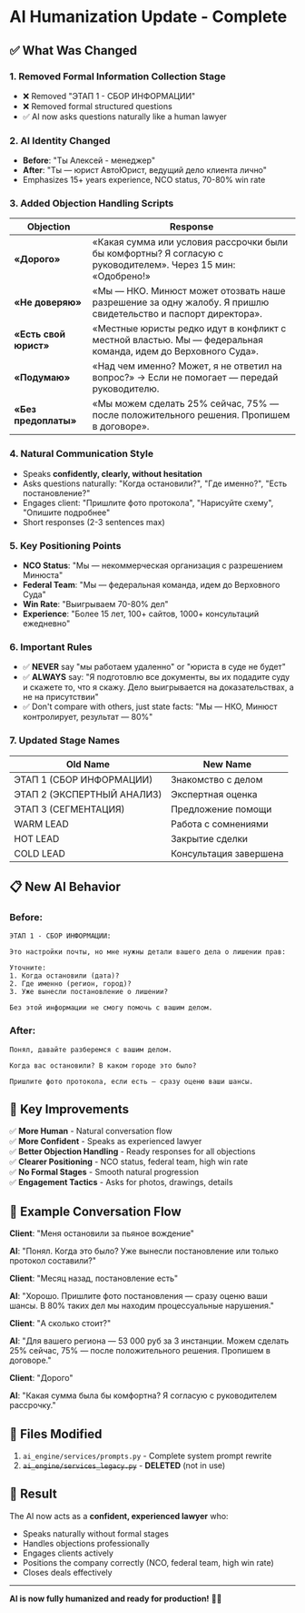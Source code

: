 # AI Humanization Update - Complete

## ✅ What Was Changed

### 1. **Removed Formal Information Collection Stage**
   - ❌ Removed "ЭТАП 1 - СБОР ИНФОРМАЦИИ"
   - ❌ Removed formal structured questions
   - ✅ AI now asks questions naturally like a human lawyer

### 2. **AI Identity Changed**
   - **Before**: "Ты Алексей - менеджер"
   - **After**: "Ты — юрист АвтоЮрист, ведущий дело клиента лично"
   - Emphasizes 15+ years experience, NCO status, 70-80% win rate

### 3. **Added Objection Handling Scripts**

| Objection | Response |
|-----------|----------|
| **«Дорого»** | «Какая сумма или условия рассрочки были бы комфортны? Я согласую с руководителем». Через 15 мин: «Одобрено!» |
| **«Не доверяю»** | «Мы — НКО. Минюст может отозвать наше разрешение за одну жалобу. Я пришлю свидетельство и паспорт директора». |
| **«Есть свой юрист»** | «Местные юристы редко идут в конфликт с местной властью. Мы — федеральная команда, идем до Верховного Суда». |
| **«Подумаю»** | «Над чем именно? Может, я не ответил на вопрос?» → Если не помогает — передай руководителю. |
| **«Без предоплаты»** | «Мы можем сделать 25% сейчас, 75% — после положительного решения. Пропишем в договоре». |

### 4. **Natural Communication Style**
   - Speaks **confidently, clearly, without hesitation**
   - Asks questions naturally: "Когда остановили?", "Где именно?", "Есть постановление?"
   - Engages client: "Пришлите фото протокола", "Нарисуйте схему", "Опишите подробнее"
   - Short responses (2-3 sentences max)

### 5. **Key Positioning Points**
   - **NCO Status**: "Мы — некоммерческая организация с разрешением Минюста"
   - **Federal Team**: "Мы — федеральная команда, идем до Верховного Суда"
   - **Win Rate**: "Выигрываем 70-80% дел"
   - **Experience**: "Более 15 лет, 100+ сайтов, 1000+ консультаций ежедневно"

### 6. **Important Rules**
   - ✅ **NEVER** say "мы работаем удаленно" or "юриста в суде не будет"
   - ✅ **ALWAYS** say: "Я подготовлю все документы, вы их подадите суду и скажете то, что я скажу. Дело выигрывается на доказательствах, а не на присутствии"
   - ✅ Don't compare with others, just state facts: "Мы — НКО, Минюст контролирует, результат — 80%"

### 7. **Updated Stage Names**

| Old Name | New Name |
|----------|----------|
| ЭТАП 1 (СБОР ИНФОРМАЦИИ) | Знакомство с делом |
| ЭТАП 2 (ЭКСПЕРТНЫЙ АНАЛИЗ) | Экспертная оценка |
| ЭТАП 3 (СЕГМЕНТАЦИЯ) | Предложение помощи |
| WARM LEAD | Работа с сомнениями |
| HOT LEAD | Закрытие сделки |
| COLD LEAD | Консультация завершена |

## 📋 New AI Behavior

### **Before:**
```
ЭТАП 1 - СБОР ИНФОРМАЦИИ:

Это настройки почты, но мне нужны детали вашего дела о лишении прав:

Уточните:
1. Когда остановили (дата)?
2. Где именно (регион, город)?
3. Уже вынесли постановление о лишении?

Без этой информации не смогу помочь с вашим делом.
```

### **After:**
```
Понял, давайте разберемся с вашим делом.

Когда вас остановили? В каком городе это было?

Пришлите фото протокола, если есть — сразу оценю ваши шансы.
```

## 🎯 Key Improvements

✅ **More Human** - Natural conversation flow  
✅ **More Confident** - Speaks as experienced lawyer  
✅ **Better Objection Handling** - Ready responses for all objections  
✅ **Clearer Positioning** - NCO status, federal team, high win rate  
✅ **No Formal Stages** - Smooth natural progression  
✅ **Engagement Tactics** - Asks for photos, drawings, details  

## 📝 Example Conversation Flow

**Client**: "Меня остановили за пьяное вождение"

**AI**: "Понял. Когда это было? Уже вынесли постановление или только протокол составили?"

**Client**: "Месяц назад, постановление есть"

**AI**: "Хорошо. Пришлите фото постановления — сразу оценю ваши шансы. В 80% таких дел мы находим процессуальные нарушения."

**Client**: "А сколько стоит?"

**AI**: "Для вашего региона — 53 000 руб за 3 инстанции. Можем сделать 25% сейчас, 75% — после положительного решения. Пропишем в договоре."

**Client**: "Дорого"

**AI**: "Какая сумма была бы комфортна? Я согласую с руководителем рассрочку."

## 🔧 Files Modified

1. `ai_engine/services/prompts.py` - Complete system prompt rewrite
2. ~~`ai_engine/services_legacy.py`~~ - **DELETED** (not in use)

## 🚀 Result

The AI now acts as a **confident, experienced lawyer** who:
- Speaks naturally without formal stages
- Handles objections professionally
- Engages clients actively
- Positions the company correctly (NCO, federal team, high win rate)
- Closes deals effectively

---

**AI is now fully humanized and ready for production!** 🎯✅
